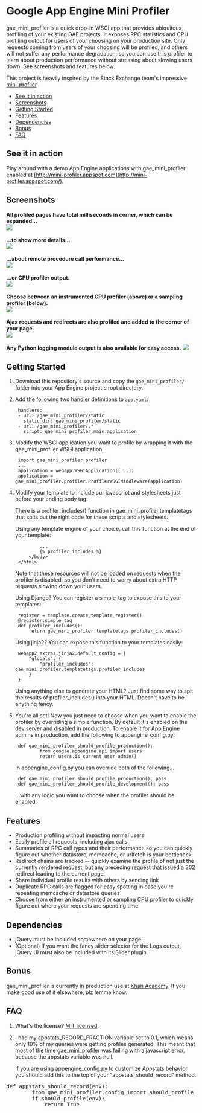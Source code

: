 # Google App Engine Mini Profiler

gae_mini_profiler is a quick drop-in WSGI app that provides ubiquitous profiling of your existing GAE projects. It exposes RPC statistics and CPU profiling output for users of your choosing on your production site. Only requests coming from users of your choosing will be profiled, and others will not suffer any performance degradation, so you can use this profiler to learn about production performance without stressing about slowing users down. See screenshots and features below.

This project is heavily inspired by the Stack Exchange team's impressive [mini-profiler](http://miniprofiler.com/).

* <a href="#demo">See it in action</a>
* <a href="#screens">Screenshots</a>
* <a href="#start">Getting Started</a>
* <a href="#features">Features</a>
* <a href="#dependencies">Dependencies</a>
* <a href="#bonus">Bonus</a>
* <a href="#faq">FAQ</a>

## <a name="demo">See it in action</a>

Play around with a demo App Engine applications with gae_mini_profiler enabled at [http://mini-profiler.appspot.com](http://mini-profiler.appspot.com/).

## <a name="screens">Screenshots</a>

<strong>All profiled pages have total milliseconds in corner, which can be expanded...</strong><br/>
<img src="http://i.imgur.com/Nqdtu.png"/><br/><br>
<strong>...to show more details...</strong><br/>
<img src="http://i.imgur.com/sjxE7.png"/><br/><br/>
<strong>...about remote procedure call performance...</strong><br/>
<img src="http://i.imgur.com/C29gC.png"/><br/><br>
<strong>...or CPU profiler output.</strong><br/>
<img src="http://i.imgur.com/XcBxG.png"/><br/><br/>
<strong>Choose between an instrumented CPU profiler (above) or a sampling
profiler (below).</strong><br/>
<img src="http://i.imgur.com/KiwHv.png"><br><br>
<strong>Ajax requests and redirects are also profiled and added to the corner of your page.</strong><br/>
<img src="http://i.imgur.com/8gS4D.png"/><br/><br>
<strong>Any Python logging module output is also available for easy access.</strong>
<img src="http://i.imgur.com/6382r.png"/><br/>

## <a name="start">Getting Started</a>

1. Download this repository's source and copy the `gae_mini_profiler/` folder into your App Engine project's root directory.

2. Add the following two handler definitions to `app.yaml`:

        handlers:
        - url: /gae_mini_profiler/static
          static_dir: gae_mini_profiler/static
        - url: /gae_mini_profiler/.*
          script: gae_mini_profiler.main.application

3. Modify the WSGI application you want to profile by wrapping it with the gae_mini_profiler WSGI application.

        import gae_mini_profiler.profiler
        ...
        application = webapp.WSGIApplication([...])
        application = gae_mini_profiler.profiler.ProfilerWSGIMiddleware(application)

4. Modify your template to include our javascript and stylesheets just before your ending body tag.

    There is a profiler_includes() function in gae_mini_profiler.templatetags that spits out the right code for these scripts and stylesheets.
        
    Using any template engine of your choice, call this function at the end of your template:
    
                ...
                {% profiler_includes %}
            </body>
        </html>

    Note that these resources will not be loaded on requests when the profiler is disabled, so you don't need to worry about extra HTTP requests slowing down your users.

    Using Django?
        You can register a simple_tag to expose this to your templates:
        
        register = template.create_template_register()
        @register.simple_tag
        def profiler_includes():
            return gae_mini_profiler.templatetags.profiler_includes()
                    
    Using jinja2?
        You can expose this function to your templates easily:
        
        webapp2_extras.jinja2.default_config = {
            "globals": {
                "profiler_includes": gae_mini_profiler.templatetags.profiler_includes
            }
        }
                
    Using anything else to generate your HTML?
        Just find some way to spit the results of profiler_includes() into your HTML. Doesn't have to be anything fancy.

5. You're all set! Now you just need to choose when you want to enable the profiler by overriding a simple function. By default it's enabled on the dev server and disabled in production. To enable it for App Engine admins in production, add the following to appengine_config.py:

        def gae_mini_profiler_should_profile_production():
                from google.appengine.api import users
                return users.is_current_user_admin()
                
    In appengine_config.py you can override both of the following...
    
        def gae_mini_profiler_should_profile_production(): pass
        def gae_mini_profiler_should_profile_development(): pass
        
    ...with any logic you want to choose when the profiler should be enabled.


## <a name="features">Features</a>

* Production profiling without impacting normal users
* Easily profile all requests, including ajax calls
* Summaries of RPC call types and their performance so you can quickly figure out whether datastore, memcache, or urlfetch is your bottleneck
* Redirect chains are tracked -- quickly examine the profile of not just the currently rendered request, but any preceding request that issued a 302 redirect leading to the current page.
* Share individual profile results with others by sending link
* Duplicate RPC calls are flagged for easy spotting in case you're repeating memcache or datastore queries
* Choose from either an instrumented or sampling CPU profiler to quickly figure out where your requests are spending time

## <a name="dependencies">Dependencies</a>

* jQuery must be included somewhere on your page.
* (Optional) If you want the fancy slider selector for the Logs output, jQuery UI must also be included with its Slider plugin.

## <a name="bonus">Bonus</a>

gae_mini_profiler is currently in production use at [Khan Academy](http://khanacademy.org). If you make good use of it elsewhere, plz lemme know.

## <a name="faq">FAQ</a>

1. What's the license? [MIT licensed](http://en.wikipedia.org/wiki/MIT_License).
2. I had my appstats_RECORD_FRACTION variable set to 0.1, which means only 10% of my queries were getting profiles generated.  This meant that most of the time gae_mini_profiler was failing with a javascript error, because the appstats variable was null.

    If you are using appengine_config.py to customize Appstats behavior you should add this to the top of your "appstats_should_record" method.
<pre>def appstats_should_record(env):
        from gae_mini_profiler.config import should_profile
        if should_profile(env):
            return True
</pre>
